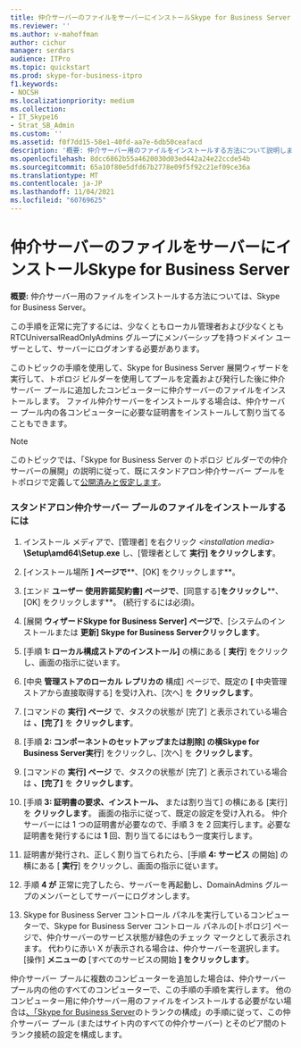 ```yaml
---
title: 仲介サーバーのファイルをサーバーにインストールSkype for Business Server
ms.reviewer: ''
ms.author: v-mahoffman
author: cichur
manager: serdars
audience: ITPro
ms.topic: quickstart
ms.prod: skype-for-business-itpro
f1.keywords:
- NOCSH
ms.localizationpriority: medium
ms.collection:
- IT_Skype16
- Strat_SB_Admin
ms.custom: ''
ms.assetid: f0f7dd15-58e1-40fd-aa7e-6db50ceafacd
description: '概要: 仲介サーバー用のファイルをインストールする方法について説明します。Skype for Business Server。'
ms.openlocfilehash: 8dcc6862b55a4620030d03ed442a24e22ccde54b
ms.sourcegitcommit: 65a10f80e5dfd67b2778e09f5f92c21ef09ce36a
ms.translationtype: MT
ms.contentlocale: ja-JP
ms.lasthandoff: 11/04/2021
ms.locfileid: "60769625"
---
```

# <a name="install-the-files-for-mediation-server-in-skype-for-business-server"></a>仲介サーバーのファイルをサーバーにインストールSkype for Business Server
 
**概要:** 仲介サーバー用のファイルをインストールする方法については、Skype for Business Server。
  
この手順を正常に完了するには、少なくともローカル管理者および少なくとも RTCUniversalReadOnlyAdmins グループにメンバーシップを持つドメイン ユーザーとして、サーバーにログオンする必要があります。
  
このトピックの手順を使用して、Skype for Business Server 展開ウィザードを実行して、トポロジ ビルダーを使用してプールを定義および発行した後に仲介サーバー プールに追加したコンピューターに仲介サーバーのファイルをインストールします。 ファイル仲介サーバーをインストールする場合は、仲介サーバー プール内の各コンピューターに必要な証明書をインストールして割り当てることもできます。 
  
> [!NOTE]
> このトピックでは、「Skype for Business Server のトポロジ ビルダーでの仲介サーバーの展開」の説明に従って、既にスタンドアロン仲介サーバー プールをトポロジで定義して[公開済みと仮定します](deploy-a-mediation-server.md)。 
  
### <a name="to-install-the-files-for-a-stand-alone-mediation-server-pool"></a>スタンドアロン仲介サーバー プールのファイルをインストールするには

1. インストール メディアで、[管理者] を右クリック  _\<installation media\>_ **\Setup\amd64\Setup.exe** し、[管理者として **実行] をクリックします**。
    
2. [インストール場所 **] ページで****、[OK] をクリックします**。
    
3. [エンド **ユーザー 使用許諾契約書] ページで**、[同意する]**をクリックし****、[OK] をクリックします**。 (続行するには必須)。
    
4. [展開 **ウィザードSkype for Business Server] ページで**、[システムのインストールまたは **更新] Skype for Business Serverクリックします**。
    
5. [手順 **1: ローカル構成ストアのインストール]** の横にある [ **実行**] をクリックし、画面の指示に従います。
    
6. [中央 **管理ストアのローカル レプリカの** 構成] ページで、既定の **[** 中央管理ストアから直接取得する] を受け入れ、[次へ] を **クリックします**。
    
7. [コマンドの **実行] ページ** で、タスクの状態が [完了] と表示されている場合は **、[完了]** を **クリックします**。
    
8. [手順 **2: コンポーネントのセットアップまたは削除] の横Skype for Business Server実行**] をクリックし、[次へ] を **クリックします**。 
    
9. [コマンドの **実行] ページ** で、タスクの状態が [完了] と表示されている場合は **、[完了]** を **クリックします**。
    
10. [手順 **3: 証明書の要求、インストール、** または割り当て] の横にある [実行] を **クリックします**。 画面の指示に従って、既定の設定を受け入れる。 仲介サーバーには 1 つの証明書が必要なので、手順 3 を 2 回実行します。必要な証明書を発行するには **1** 回、割り当てるにはもう一度実行します。
    
11. 証明書が発行され、正しく割り当てられたら、[手順 **4: サービス** の開始] の横にある [ **実行**] をクリックし、画面の指示に従います。
    
12. 手順 **4 が** 正常に完了したら、サーバーを再起動し、DomainAdmins グループのメンバーとしてサーバーにログオンします。
    
13. Skype for Business Server コントロール パネルを実行しているコンピューターで、Skype for Business Server コントロール パネルの[トポロジ] ページで、仲介サーバーのサービス状態が緑色のチェック マークとして表示されます。 代わりに赤い X が表示される場合は、仲介サーバーを選択します。 [操作] **メニューの** [すべてのサービスの開始 **] をクリックします**。 
    
仲介サーバー プールに複数のコンピューターを追加した場合は、仲介サーバー プール内の他のすべてのコンピューターで、この手順の手順を実行します。 他のコンピューター用に仲介サーバー用のファイルをインストールする必要がない場合は[、「Skype for Business Server](configure-trunks.md)のトランクの構成」の手順に従って、この仲介サーバー プール (またはサイト内のすべての仲介サーバー) とそのピア間のトランク接続の設定を構成します。

